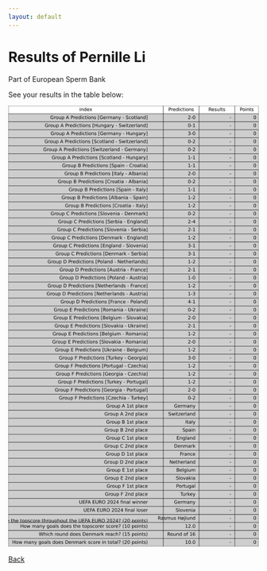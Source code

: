 ```yaml
---
layout: default
---
```


# Results of Pernille Li 
    
Part of European Sperm Bank
    
See your results in the table below:
    
![Pernille Li](./user_plots/Pernille_Li.svg?raw=true)

[Back](https://christianbanggribsvad.github.io/em_spillet.github.io/)